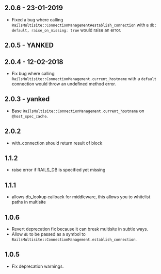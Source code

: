 ## 2.0.6 - 23-01-2019

  * Fixed a bug where calling `RailsMultisite::ConnectionManagement#establish_connection`
    with a `db: default, raise_on_missing: true` would raise an error.

## 2.0.5 - YANKED

## 2.0.4 - 12-02-2018

  * Fix bug where calling `RailsMultisite::ConnectionManagement.current_hostname`
    with a `default` connection would throw an undefined method error.

## 2.0.3 - yanked

  * Base `RailsMultisite::ConnectionManagement.current_hostname` on `@host_spec_cache`.

## 2.0.2

  * with_connection should return result of block

## 1.1.2

  * raise error if RAILS_DB is specified yet missing

## 1.1.1

  * allows db_lookup callback for middleware, this allows you to whitelist paths in multisite

## 1.0.6

  * Revert deprecation fix because it can break multisite in subtle ways.
  * Allow `db` to be passed as a symbol to `RailsMultisite::ConnectionManagement.establish_connection`.

## 1.0.5

  * Fix deprecation warnings.
